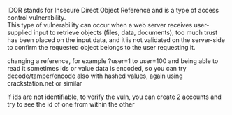 IDOR stands for Insecure Direct Object Reference and is a type of access control vulnerability.  
This type of vulnerability can occur when a web server receives user-supplied input to retrieve objects (files, data, documents), too much trust has been placed on the input data, and it is not validated on the server-side to confirm the requested object belongs to the user requesting it.

changing a reference, for example ?user=1 to user=100 and being able to read it
sometimes ids or value data is encoded, so you can try decode/tamper/encode
also with hashed values, again using crackstation.net or similar

if ids are not identifiable, to verify the vuln, you can create 2 accounts and try to see the id of one from within the other